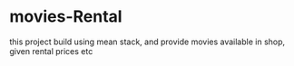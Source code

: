 # movies-Rental
this project build using mean stack, and provide movies available in shop, given rental prices etc
